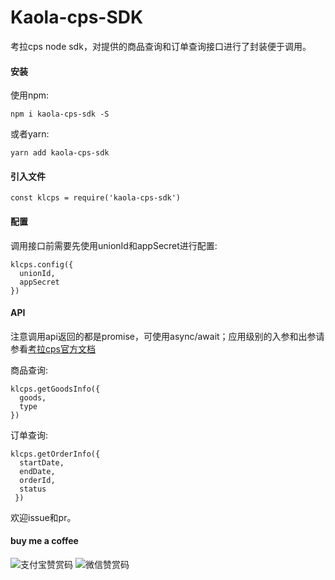 # Kaola-cps-SDK
考拉cps node sdk，对提供的商品查询和订单查询接口进行了封装便于调用。

#### 安装
使用npm:
```
npm i kaola-cps-sdk -S
```
或者yarn:
```
yarn add kaola-cps-sdk
```

#### 引入文件
```
const klcps = require('kaola-cps-sdk')
```

#### 配置
调用接口前需要先使用unionId和appSecret进行配置:
```
klcps.config({
  unionId,
  appSecret
})
```

#### API
注意调用api返回的都是promise，可使用async/await；应用级别的入参和出参请参看[考拉cps官方文档](http://cps.kaola.com/apiInterface#)

商品查询:
```
klcps.getGoodsInfo({
  goods, 
  type
})
```
订单查询:
```
klcps.getOrderInfo({ 
  startDate, 
  endDate, 
  orderId, 
  status 
 })
```

欢迎issue和pr。

#### buy me a coffee
![支付宝赞赏码](https://images.yyshhhh.com/WechatIMG25.jpeg)
![微信赞赏码](https://images.yyshhhh.com/WechatIMG26.jpeg)
